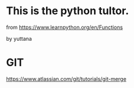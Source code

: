 # This is the python tultor.
from https://www.learnpython.org/en/Functions

by yuttana
# GIT
https://www.atlassian.com/git/tutorials/git-merge